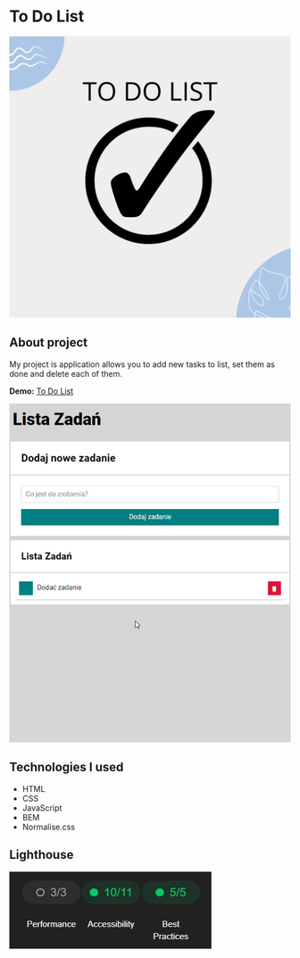 # To Do List

![bg](images/bg.png)

## About project
My project is application allows you to add new tasks to list, set them as done and delete each of them.

**Demo:** [To Do List](https://siedemus.github.io/To_Do_List/)

![animation](images/Animation.gif)

## Technologies I used
-   HTML
-   CSS
-   JavaScript
-   BEM
-   Normalise.css

## Lighthouse

![ss](images/lighthouse.jpg)